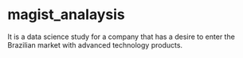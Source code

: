 # magist_analaysis

It is a data science study for a company that has a desire to enter the Brazilian market with advanced technology products.
